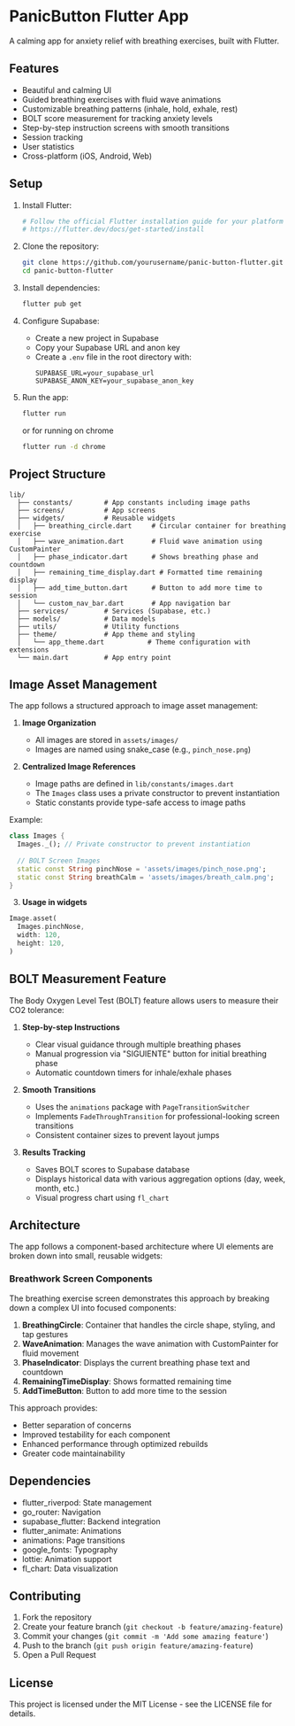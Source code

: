 # PanicButton Flutter App

A calming app for anxiety relief with breathing exercises, built with Flutter.

## Features

- Beautiful and calming UI
- Guided breathing exercises with fluid wave animations
- Customizable breathing patterns (inhale, hold, exhale, rest)
- BOLT score measurement for tracking anxiety levels
- Step-by-step instruction screens with smooth transitions
- Session tracking
- User statistics
- Cross-platform (iOS, Android, Web)

## Setup

1. Install Flutter:
   ```bash
   # Follow the official Flutter installation guide for your platform
   # https://flutter.dev/docs/get-started/install
   ```

2. Clone the repository:
   ```bash
   git clone https://github.com/yourusername/panic-button-flutter.git
   cd panic-button-flutter
   ```

3. Install dependencies:
   ```bash
   flutter pub get
   ```

4. Configure Supabase:
   - Create a new project in Supabase
   - Copy your Supabase URL and anon key
   - Create a `.env` file in the root directory with:
     ```
     SUPABASE_URL=your_supabase_url
     SUPABASE_ANON_KEY=your_supabase_anon_key
     ```

5. Run the app:
   ```bash
   flutter run
   ```
   or for running on chrome
   ```bash
   flutter run -d chrome
   ```
   

## Project Structure

```
lib/
  ├── constants/        # App constants including image paths
  ├── screens/          # App screens
  ├── widgets/          # Reusable widgets
  │   ├── breathing_circle.dart     # Circular container for breathing exercise
  │   ├── wave_animation.dart       # Fluid wave animation using CustomPainter
  │   ├── phase_indicator.dart      # Shows breathing phase and countdown
  │   ├── remaining_time_display.dart # Formatted time remaining display
  │   ├── add_time_button.dart      # Button to add more time to session
  │   └── custom_nav_bar.dart       # App navigation bar
  ├── services/         # Services (Supabase, etc.)
  ├── models/           # Data models
  ├── utils/            # Utility functions
  ├── theme/            # App theme and styling
  │   └── app_theme.dart           # Theme configuration with extensions
  └── main.dart         # App entry point
```

## Image Asset Management

The app follows a structured approach to image asset management:

1. **Image Organization**
   - All images are stored in `assets/images/`
   - Images are named using snake_case (e.g., `pinch_nose.png`)
   
2. **Centralized Image References**
   - Image paths are defined in `lib/constants/images.dart`
   - The `Images` class uses a private constructor to prevent instantiation
   - Static constants provide type-safe access to image paths

Example:
```dart
class Images {
  Images._(); // Private constructor to prevent instantiation
  
  // BOLT Screen Images
  static const String pinchNose = 'assets/images/pinch_nose.png';
  static const String breathCalm = 'assets/images/breath_calm.png';
}
```

3. **Usage in widgets**
```dart
Image.asset(
  Images.pinchNose,
  width: 120,
  height: 120,
)
```

## BOLT Measurement Feature

The Body Oxygen Level Test (BOLT) feature allows users to measure their CO2 tolerance:

1. **Step-by-step Instructions**
   - Clear visual guidance through multiple breathing phases
   - Manual progression via "SIGUIENTE" button for initial breathing phase
   - Automatic countdown timers for inhale/exhale phases
   
2. **Smooth Transitions**
   - Uses the `animations` package with `PageTransitionSwitcher`
   - Implements `FadeThroughTransition` for professional-looking screen transitions
   - Consistent container sizes to prevent layout jumps

3. **Results Tracking**
   - Saves BOLT scores to Supabase database
   - Displays historical data with various aggregation options (day, week, month, etc.)
   - Visual progress chart using `fl_chart`

## Architecture

The app follows a component-based architecture where UI elements are broken down into small, reusable widgets:

### Breathwork Screen Components

The breathing exercise screen demonstrates this approach by breaking down a complex UI into focused components:

1. **BreathingCircle**: Container that handles the circle shape, styling, and tap gestures
2. **WaveAnimation**: Manages the wave animation with CustomPainter for fluid movement
3. **PhaseIndicator**: Displays the current breathing phase text and countdown
4. **RemainingTimeDisplay**: Shows formatted remaining time
5. **AddTimeButton**: Button to add more time to the session

This approach provides:
- Better separation of concerns
- Improved testability for each component
- Enhanced performance through optimized rebuilds
- Greater code maintainability

## Dependencies

- flutter_riverpod: State management
- go_router: Navigation
- supabase_flutter: Backend integration
- flutter_animate: Animations
- animations: Page transitions
- google_fonts: Typography
- lottie: Animation support
- fl_chart: Data visualization

## Contributing

1. Fork the repository
2. Create your feature branch (`git checkout -b feature/amazing-feature`)
3. Commit your changes (`git commit -m 'Add some amazing feature'`)
4. Push to the branch (`git push origin feature/amazing-feature`)
5. Open a Pull Request

## License

This project is licensed under the MIT License - see the LICENSE file for details.
